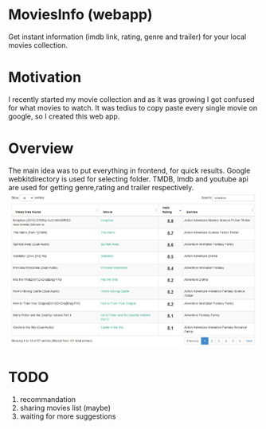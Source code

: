 MoviesInfo (webapp)
==========

Get instant information (imdb link, rating, genre and trailer) for your local movies collection.

Motivation
==========
I recently started my movie collection and as it was growing I got confused for what movies to watch.
It was tedius to copy paste every single movie on google, so I created this web app. 

Overview
==========
The main idea was to put everything in frontend, for quick results.
Google webkitdirectory is used for selecting folder.
TMDB, Imdb and youtube api are used for getting genre,rating and trailer respectively.
![alt tag](demo.jpg)

TODO
==========
1. recommandation
2. sharing movies list (maybe)
3. waiting for more suggestions
